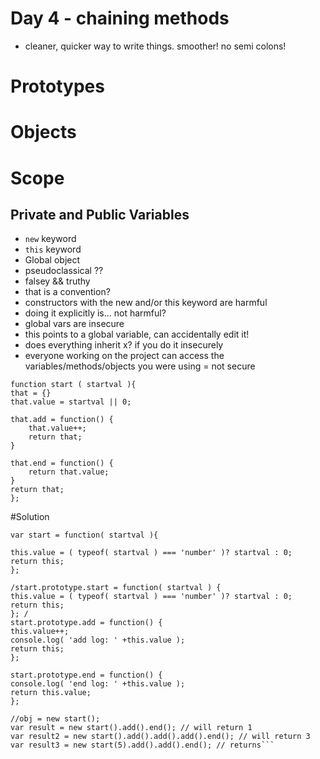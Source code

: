 # Day 4 - chaining methods

- cleaner, quicker way to write things. smoother! no semi colons!

# Prototypes

# Objects

# Scope

## Private and Public Variables

- `new` keyword
- `this` keyword
- Global object
- pseudoclassical ??
- falsey && truthy
- that is a convention?
- constructors with the new and/or this keyword are harmful
- doing it explicitly is... not harmful?
- global vars are insecure
- this points to a global variable, can accidentally edit it!
- does everything inherit x? if you do it insecurely
- everyone working on the project can access the variables/methods/objects you were using = not secure

```
function start ( startval ){
that = {}
that.value = startval || 0;

that.add = function() {
    that.value++;
    return that;
}

that.end = function() {
    return that.value;
}
return that;
};

```

#Solution

```
var start = function( startval ){

this.value = ( typeof( startval ) === 'number' )? startval : 0;
return this;
};

/start.prototype.start = function( startval ) {
this.value = ( typeof( startval ) === 'number' )? startval : 0;
return this;
}; /
start.prototype.add = function() {
this.value++;
console.log( 'add log: ' +this.value );
return this;
};

start.prototype.end = function() {
console.log( 'end log: ' +this.value );
return this.value;
};

//obj = new start();
var result = new start().add().end(); // will return 1
var result2 = new start().add().add().add().end(); // will return 3
var result3 = new start(5).add().add().end(); // returns```